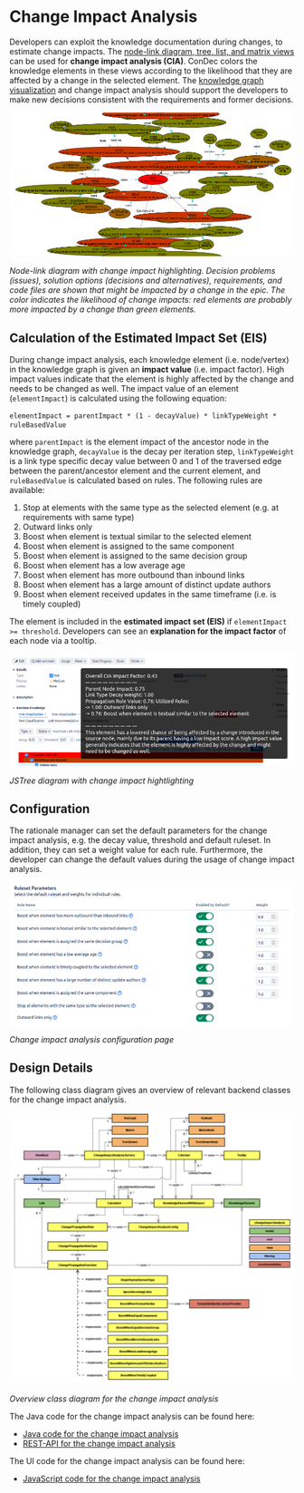 # Change Impact Analysis

Developers can exploit the knowledge documentation during changes, to estimate change impacts.
The [node-link diagram, tree, list, and matrix views](knowledge-visualization.md) can be used for **change impact analysis (CIA)**.
ConDec colors the knowledge elements in these views according to the likelihood that they are affected by a change in the selected element.
The [knowledge graph visualization](knowledge-visualization.md) and change impact analysis should support the developers to make new decisions consistent with the requirements and former decisions.

![Node-link diagram with change impact highlighting](../screenshots/change_impact_analysis_user_story_ise2020_graph.png)

*Node-link diagram with change impact highlighting. 
Decision problems (issues), solution options (decisions and alternatives), requirements, and code files are shown that might be impacted by a change in the epic. 
The color indicates the likelihood of change impacts: 
red elements are probably more impacted by a change than green elements.*

## Calculation of the Estimated Impact Set (EIS)

During change impact analysis, each knowledge element (i.e. node/vertex) in the knowledge graph is given an **impact value** (i.e. impact factor). 
High impact values indicate that the element is highly affected by the change and needs to be changed as well. 
The impact value of an element (`elementImpact`) is calculated using the following equation:

```
elementImpact = parentImpact * (1 - decayValue) * linkTypeWeight * ruleBasedValue
```

where `parentImpact` is the element impact of the ancestor node in the knowledge graph, 
`decayValue` is the decay per iteration step, `linkTypeWeight` is a link type specific decay value between 0 and 1 of the traversed edge between the parent/ancestor element and the current element, 
and `ruleBasedValue` is calculated based on rules. The following rules are available:

1. Stop at elements with the same type as the selected element (e.g. at requirements with same type)
2. Outward links only
3. Boost when element is textual similar to the selected element
4. Boost when element is assigned to the same component
5. Boost when element is assigned to the same decision group
6. Boost when element has a low average age
7. Boost when element has more outbound than inbound links 
8. Boost when element has a large amount of distinct update authors
9. Boost when element received updates in the same timeframe (i.e. is timely coupled)

The element is included in the **estimated impact set (EIS)** if `elementImpact >= threshold`.
Developers can see an **explanation for the impact factor** of each node via a tooltip.

![JSTree diagram with change impact highlighting](../screenshots/change_impact_analysis_treeview_tooltip.png)

*JSTree diagram with change impact hightlighting*

## Configuration
The rationale manager can set the default parameters for the change impact analysis, e.g. the decay value, threshold and default ruleset. In addition, they can set a weight value for each rule.
Furthermore, the developer can change the default values during the usage of change impact analysis.

![Change impact analysis configuration page](../screenshots/change_impact_analysis_configuration.png)

*Change impact analysis configuration page*

## Design Details
The following class diagram gives an overview of relevant backend classes for the change impact analysis.

![Overview class diagram](../screenshots/change_impact_analysis_class_diagram.png)

*Overview class diagram for the change impact analysis*

The Java code for the change impact analysis can be found here:

- [Java code for the change impact analysis](../../src/main/java/de/uhd/ifi/se/decision/management/jira/changeimpactanalysis)
- [REST-API for the change impact analysis](../../src/main/java/de/uhd/ifi/se/decision/management/jira/rest/ChangeImpactAnalysisRest.java)

The UI code for the change impact analysis can be found here:

- [JavaScript code for the change impact analysis](../../src/main/resources/js/changeimpactanalysis)